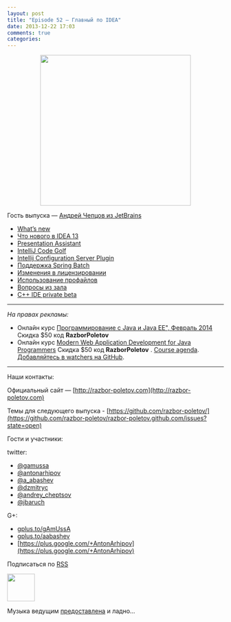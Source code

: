 ```yaml
---
layout: post
title: "Episode 52 — Главный по IDEA"
date: 2013-12-22 17:03
comments: true
categories: 
---
```


<div class="separator" style="clear: both; text-align: center;">
<a href="https://raw.github.com/razbor-poletov/razbor-poletov.github.com/source/source/images/razbor_52_text.jpg" imageanchor="1" style="margin-left: 1em; margin-right: 1em;"><img border="0" height="350" src="https://raw.github.com/razbor-poletov/razbor-poletov.github.com/source/source/images/razbor_52_text.jpg" width="350" /></a>
</div>

Гость выпуска — [Андрей Чепцов из JetBrains](mailto:andrey.cheptsov@jetbrains.com)

- [What’s new](http://www.jetbrains.com/idea/whatsnew/)
- [Что нового в IDEA 13](http://habrahabr.ru/company/JetBrains/blog/204590/)
- [Presentation Assistant](http://plugins.jetbrains.com/plugin/7345)
- [IntelliJ Code Golf](http://plugins.jetbrains.com/plugin/7243 ) 
- [Intellij Configuration Server Plugin](http://plugins.jetbrains.com/plugin/4560?pr=idea )
- [Поддержка Spring Batch](http://blog.jetbrains.com/idea/2012/10/support-for-spring-batch-in-intellij-idea-12/ )
- [Изменения в лицензировании](http://blog.jetbrains.com/idea/2013/12/intellij-idea-personal-licensing-changes/)
- [Использование профайлов](http://arhipov.blogspot.com/2012/04/intellijidea-tip-configuration-profiles.html)
- [Вопросы из зала](https://github.com/razbor-poletov/razbor-poletov.github.com/issues/9)
- [C++ IDE private beta](http://www.jetbrains.com/objc/features/cpp.html#form )

---

_На правах рекламы:_

* Онлайн курс [Программирование с Java и Java EE", Февраль 2014](http://www.eventbrite.com/e/java-java-ee-2014-tickets-9637639439) Скидка $50 код **RazborPoletov**
* Онлайн курс [Modern Web Application Development for Java Programmers](http://www.eventbrite.com/e/modern-web-application-development-for-java-programmers-tickets-9775299183) Скидка $50 код **RazborPoletov** . [Course agenda](https://github.com/yfain/WebDevForJavaProgrammers). [Добавляйтесь в watchers на GitHub](https://github.com/yfain/WebDevForJavaProgrammers/watchers).

---

Наши контакты:

Официальный сайт — [http://razbor-poletov.com](http://razbor-poletov.com)

Темы для следующего выпуска - [https://github.com/razbor-poletov/](https://github.com/razbor-poletov/razbor-poletov.github.com/issues?state=open)

Гости и участники:

twitter: 

 * [@gamussa](https://twitter.com/#!/gamussa)
 * [@antonarhipov](https://twitter.com/#!/antonarhipov)
 * [@a_abashev](https://twitter.com/#!/a_abashev)
 * [@dzmitryc ](https://twitter.com/#!/dzmitryc)
 * [@andrey_cheptsov ](https://twitter.com/#!/andrey_cheptsov)
 * [@jbaruch](https://twitter.com/#!/jbaruch) 

G+:

 * [gplus.to/gAmUssA](http://gplus.to/gAmUssA) 
 * [gplus.to/aabashev](http://gplus.to/aabashev) 
 * [https://plus.google.com/+AntonArhipov](https://plus.google.com/+AntonArhipov) 

<!-- player goes here-->

<audio preload="none">
   <source src="http://traffic.libsyn.com/razborpoletov/razbor_52.mp3" type="audio/mp3" />
   Your browser does not support the audio tag.
</audio>

Подписаться по [RSS](http://feeds.feedburner.com/razbor-podcast)

<!-- episode file link goes here-->
<a href="http://traffic.libsyn.com/razborpoletov/razbor_52.mp3" imageanchor="1" style="clear: left; margin-bottom: 1em; margin-left: auto; margin-right: 2em;"><img border="0" height="64" src="http://2.bp.blogspot.com/-qkfh8Q--dks/T0gixAMzuII/AAAAAAAAHD0/O5LbF3vvBNQ/s200/1330127522_mp3.png" width="64" /></a>

Музыка ведущим [предоставлена](http://www.audiobank.fm/single-music/27/111/More-And-Less/) и ладно...